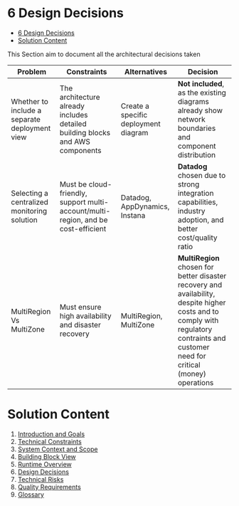 # 6 Design Decisions

<!-- TOC -->

- [6 Design Decisions](#6-design-decisions)
- [Solution Content](#solution-content)

<!-- /TOC -->

This Section aim to document all the architectural decisions taken

| Problem | Constraints | Alternatives | Decision |
| --- | --- | --- | --- |
| Whether to include a separate deployment view | The architecture already includes detailed building blocks and AWS components | Create a specific deployment diagram       | **Not included**, as the existing diagrams already show network boundaries and component distribution |
| Selecting a centralized monitoring solution   | Must be cloud-friendly, support multi-account/multi-region, and be cost-efficient | Datadog, AppDynamics, Instana              | **Datadog** chosen due to strong integration capabilities, industry adoption, and better cost/quality ratio |
| MultiRegion Vs MultiZone | Must ensure high availability and disaster recovery | MultiRegion, MultiZone                     | **MultiRegion** chosen for better disaster recovery and availability, despite higher costs  and to comply with regulatory contraints and customer need for critical (money) operations |

<!-- CONTENTTABLE:START -->
# Solution Content

1. [Introduction and Goals](01-introduction-and-goals.md)
2. [Technical Constraints](02-technical-constraints.md)
3. [System Context and Scope](03-system-context-and-scope.md)
4. [Building Block View](04-building-block-view.md)
5. [Runtime Overview](05-RuntimeOverview.md)
6. [Design Decisions](06-design-decisions.md)
7. [Technical Risks](07-technical-risks.md)
8. [Quality Requirements](08-quality.md)
9. [Glossary](09-glossary.md)
<!-- CONTENTTABLE:END -->